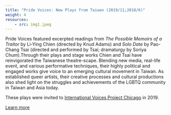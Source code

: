```yaml
---
title: "Pride Voices: New Plays from Taiwan (2019/11;2018/6)"
weight: 4
resources:
    - src: img1.jpeg
---
```


Pride Voices featured excerpted readings from *The Possible Memoirs of a Traitor* by Li-Ying Chien (directed by Knud Adams) and *Solo Date* by Pao-Chang Tsai (directed and performed by Tsai; dramaturgy by Soriya Chum).Through their plays and stage works Chien and Tsai have reinvigorated the Taiwanese theatre-scape. Blending new media, real-life event, and various performative techniques, their highly political and engaged works give voice to an emerging cultural movement in Taiwan. As established queer artists, their creative processes and cultural productions also shed light on the struggles and achievements of the LGBTQ community in Taiwan and Asia today.

These plays were invited to [International Voices Project Chicago](https://www.ivpchicago.org/) in 2019.

[Learn more](https://howlround.com/happenings/pride-voices-new-plays-taiwan-li-ying-chien-and-pao-chang-tsai)
